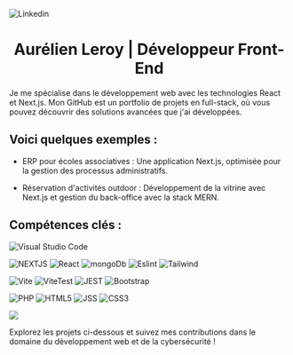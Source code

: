 ![Linkedin](https://github.com/user-attachments/assets/dfe4183f-ebdb-45ab-b222-9772532f8d33)

 <h1 align='center'> Aurélien Leroy | Développeur Front-End </h1>

Je me spécialise dans le développement web avec les technologies React et Next.js. Mon GitHub est un portfolio de projets en full-stack, où vous pouvez découvrir des solutions avancées que j'ai développées.

## Voici quelques exemples :

- ERP pour écoles associatives : Une application Next.js, optimisée pour la gestion des processus administratifs.
  
- Réservation d'activités outdoor : Développement de la vitrine avec Next.js et gestion du back-office avec la stack MERN.

## Compétences clés :

![Visual Studio Code](https://img.shields.io/badge/Visual%20Studio%20Code-0078d7.svg?style=for-the-badge&logo=visual-studio-code&logoColor=white)

![NEXTJS](https://img.shields.io/badge/next%20js-000000?style=for-the-badge&logo=nextdotjs&logoColor=white)
![React](https://img.shields.io/badge/react-%2320232a.svg?style=for-the-badge&logo=react&logoColor=%2361DAFB) 
![mongoDb](https://img.shields.io/badge/MongoDB-4EA94B?style=for-the-badge&logo=mongodb&logoColor=white)
![Eslint](https://img.shields.io/badge/eslint-3A33D1?style=for-the-badge&logo=eslint&logoColor=white)
![Tailwind](https://img.shields.io/badge/Tailwind_CSS-38B2AC?style=for-the-badge&logo=tailwind-css&logoColor=white) 

![Vite](https://img.shields.io/badge/Vite-B73BFE?style=for-the-badge&logo=vite&logoColor=FFD62E)
![ViteTest](https://img.shields.io/badge/Vitest-%236E9F18?style=for-the-badge&logo=Vitest&logoColor=%23fcd703)
![JEST](https://img.shields.io/badge/Jest-C21325?style=for-the-badge&logo=jest&logoColor=white)
![Bootstrap](https://img.shields.io/badge/bootstrap-%238511FA.svg?style=for-the-badge&logo=bootstrap&logoColor=white) 


![PHP](https://img.shields.io/badge/php-%23777BB4.svg?style=for-the-badge&logo=php&logoColor=white) 
![HTML5](https://img.shields.io/badge/html5-%23E34F26.svg?style=for-the-badge&logo=html5&logoColor=white) 
![JSS](https://img.shields.io/badge/JSS-F7DF1E?style=for-the-badge&logo=JSS&logoColor=white)
![CSS3](https://img.shields.io/badge/css3-%231572B6.svg?style=for-the-badge&logo=css3&logoColor=white) 

<a href="#"><img src="https://wakatime.com/share/@dfdaf0d3-5ae8-4997-92c1-563d24f5d7d4/4e9cfb1f-68ad-429c-8e76-e66d33f072cd.png" /></a>


Explorez les projets ci-dessous et suivez mes contributions dans le domaine du développement web et de la cybersécurité !


